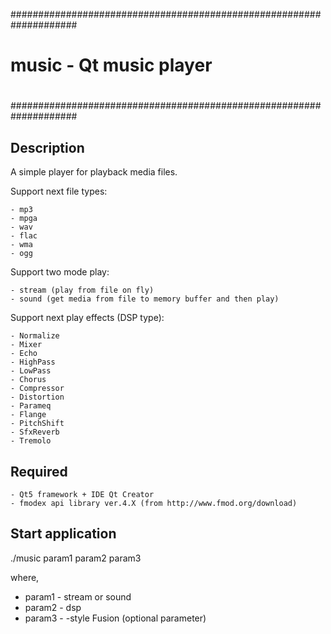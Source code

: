 ####################################################################
#
#     music - Qt music player
#
####################################################################

## Description

A simple player for playback media files.

Support next file types:
```
- mp3
- mpga
- wav
- flac
- wma
- ogg
```

Support two mode play:
```
- stream (play from file on fly)
- sound (get media from file to memory buffer and then play)
```

Support next play effects (DSP type):
```
- Normalize
- Mixer
- Echo
- HighPass
- LowPass
- Chorus
- Compressor
- Distortion
- Parameq
- Flange
- PitchShift
- SfxReverb
- Tremolo
```


## Required
```
- Qt5 framework + IDE Qt Creator
- fmodex api library ver.4.X (from http://www.fmod.org/download)
```

## Start application

./music param1 param2 param3

where,
* param1 - stream or sound
* param2 - dsp
* param3 - -style Fusion (optional parameter)

